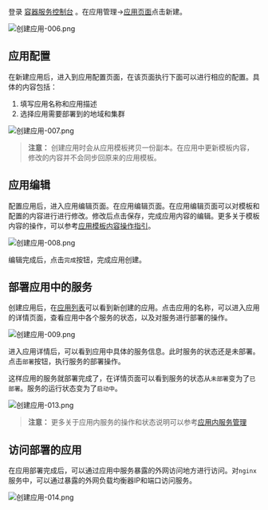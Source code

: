 登录 [容器服务控制台](http://console.tce.fsphere.cn/ccs) 。在应用管理->[应用页面][1]点击新建。

![创建应用-006.png][create]

## 应用配置

在新建应用后，进入到应用配置页面，在该页面执行下面可以进行相应的配置。具体的内容包括：

1. 填写应用名称和应用描述
2. 选择应用需要部署到的地域和集群

![创建应用-007.png][create2]

>**注意：**
>创建应用时会从应用模板拷贝一份副本。在应用中更新模板内容，修改的内容并不会同步回原来的应用模板。

## 应用编辑

配置应用后，进入应用编辑页面。在应用编辑页面。在应用编辑页面可以对模板和配置的内容进行进行修改。修改后点击保存，完成应用内容的编辑。更多关于模板内容的操作，可以参考[应用模板内容操作指引][6]。

![创建应用-008.png][7]

编辑完成后，点击`完成`按钮，完成应用创建。

## 部署应用中的服务

创建应用后，在[应用列表][9]可以看到新创建的应用。点击应用的名称，可以进入应用的详情页面，查看应用中各个服务的状态，以及对服务进行部署的操作。

![创建应用-009.png][10]

进入应用详情后，可以看到应用中具体的服务信息。此时服务的状态还是未部署。点击`部署`按钮，执行服务的部署操作。

这样应用的服务就部署完成了，在详情页面可以看到服务的状态从`未部署`变为了`已部署`。服务的运行状态变为了`启动中`。

![创建应用-013.png][12]

>**注意：**
>更多关于应用内服务的操作和状态说明可以参考[应用内服务管理][13]

## 访问部署的应用

在应用部署完成后，可以通过应用中服务暴露的外网访问地方进行访问。对`nginx`服务中，可以通过暴露的外网负载均衡器IP和端口访问服务。

![创建应用-014.png][14]

  [1]: http://console.tce.fsphere.cn/ccs/application
  [create]: https://mc.qcloudimg.com/static/img/193ee99a7ccaff383b87ef2491a4468c/image.png
  [3]: http://tce.fsphere.cn/document/product/457/11949
  [create2]: https://mc.qcloudimg.com/static/img/9bef862af44c4b1acc3a571589ebf71f/image.png
  [6]: http://tce.fsphere.cn/document/product/457/12199
  [7]: https://mc.qcloudimg.com/static/img/68364f4d1cc623615e0ddc01b9f302ac/image.png
  [9]: http://console.tce.fsphere.cn/ccs/application
  [10]: https://mc.qcloudimg.com/static/img/0bb4b714e791dc5c8ade33e2b1dea3d7/image.png
  [12]: https://mc.qcloudimg.com/static/img/189cb4d6c49b3f9605c641045894b101/image.png
  [13]: http://tce.fsphere.cn/document/product/457/11989
  [14]: https://mc.qcloudimg.com/static/img/dbed8cb87251ea9d338e0dd3de2f8db5/image.png